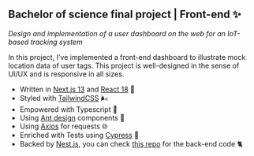 ## Bachelor of science final project | Front-end ✨
*Design and implementation of a user dashboard on the web for an IoT-based tracking system*

In this project, I've implemented a front-end dashboard to illustrate mock location data of user tags. This project is well-designed in the sense of UI/UX and is responsive in all sizes.
- Written in [Next.js 13](https://nextjs.org/) and [React 18](https://react.dev/) 🥳
- Styled with [TailwindCSS](https://tailwindcss.com/) 🌬️
- Empowered with Typescript 🧵
- Using [Ant design](https://ant.design/components/) components 🐜
- Using [Axios](https://axios-http.com/) for requests 🌐
- Enriched with Tests using [Cypress](https://www.cypress.io/) 🧪
- Backed by [Nest.js](https://nestjs.com/), you can check [this repo](https://github.com/Nicki-Di/bsc-project-backend/) for the back-end code 🐈
